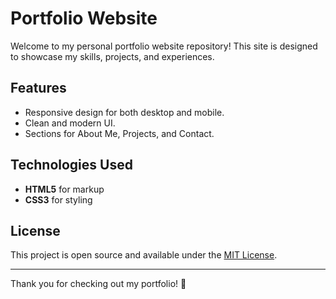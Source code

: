 # Portfolio Website

Welcome to my personal portfolio website repository! This site is designed to showcase my skills, projects, and experiences.

## Features

- Responsive design for both desktop and mobile.
- Clean and modern UI.
- Sections for About Me, Projects, and Contact.

## Technologies Used

- **HTML5** for markup
- **CSS3** for styling


## License

This project is open source and available under the [MIT License](LICENSE).

---

Thank you for checking out my portfolio! 🚀
